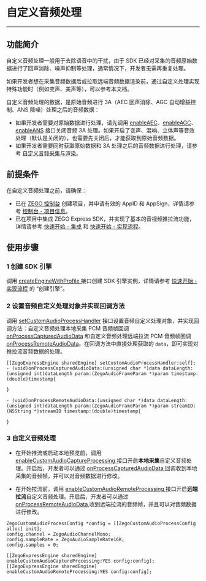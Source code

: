# 自定义音频处理

---

## 功能简介

自定义音频处理一般用于去除语音中的干扰，由于 SDK 已经对采集的音频原始数据进行了回声消除、噪声抑制等处理，通常情况下，开发者无需再重复处理。

如果开发者想在采集音频数据后或拉取远端音频数据渲染前，通过自定义处理实现特殊功能时（例如变声、美声等），可以参考本文档。


<Note title="说明">


自定义音频处理的数据，是原始音频进行 3A（AEC 回声消除、AGC 自动增益控制、ANS 降噪）处理之后的音频数据：

- 如果开发者需要对原始数据进行处理，请先调用 [enableAEC](https://doc-zh.zego.im/article/api?doc=Express_Video_SDK_API~objective-c_macos~class~ZegoExpressEngine#enable-aec)、[enableAGC](https://doc-zh.zego.im/article/api?doc=Express_Video_SDK_API~objective-c_macos~class~ZegoExpressEngine#enable-agc)、[enableANS](https://doc-zh.zego.im/article/api?doc=Express_Video_SDK_API~objective-c_macos~class~ZegoExpressEngine#enable-ans) 接口关闭音频 3A 处理。如果开启了变声、混响、立体声等音效处理（默认是关闭的），也需要先关闭后，才能获取到原始音频数据。
- 如果开发者需要同时获取原始数据和 3A 处理之后的音频数据进行处理，请参考 [自定义音频采集与渲染](https://doc-zh.zego.im/article/5169)。
</Note>



## 前提条件

在自定义音频处理之前，请确保：

- 已在 [ZEGO 控制台](https://console.zego.im) 创建项目，并申请有效的 AppID 和 AppSign，详情请参考 [控制台 - 项目信息](/console/project-info)。
- 已在项目中集成 ZEGO Express SDK，并实现了基本的音视频推拉流功能，详情请参考 [快速开始 - 集成](https://doc-zh.zego.im/article/1400) 和 [快速开始 - 实现流程](https://doc-zh.zego.im/article/7629)。



## 使用步骤

### 1 创建 SDK 引擎

调用 [createEngineWithProfile ](https://doc-zh.zego.im/article/api?doc=Express_Video_SDK_API~objective-c_macos~class~ZegoExpressEngine#create-engine-with-profile-event-handler) 接口创建 SDK 引擎实例，详情请参考 [快速开始 - 实现流程](https://doc-zh.zego.im/article/7629#CreateEngine) 的 “创建引擎”。


### 2 设置音频自定义处理对象并实现回调方法

调用 [setCustomAudioProcessHandler](https://doc-zh.zego.im/article/api?doc=Express_Video_SDK_API~objective-c_macos~class~ZegoExpressEngine#set-custom-audio-process-handler) 接口设置音频自定义处理对象，并实现回调方法：自定义音频处理本地采集 PCM 音频帧回调 [onProcessCapturedAudioData](https://doc-zh.zego.im/article/api?doc=Express_Video_SDK_API~objective-c_macos~protocol~ZegoCustomAudioProcessHandler#on-process-captured-audio-data-data-length-param-timestamp) 和自定义音频处理远端拉流 PCM 音频帧回调 [onProcessRemoteAudioData](https://doc-zh.zego.im/article/api?doc=Express_Video_SDK_API~objective-c_macos~protocol~ZegoCustomAudioProcessHandler#on-process-remote-audio-data-data-length-param-stream-id-timestamp)。在回调方法中直接处理获取的 `data`，即可实现对推拉流音频数据的处理。

```objc
[[ZegoExpressEngine sharedEngine] setCustomAudioProcessHandler:self];
- (void)onProcessCapturedAudioData:(unsigned char *)data dataLength:(unsigned int)dataLength param:(ZegoAudioFrameParam *)param timestamp:(double)timestamp{

}

- (void)onProcessRemoteAudioData:(unsigned char *)data dataLength:(unsigned int)dataLength param:(ZegoAudioFrameParam *)param streamID:(NSString *)streamID timestamp:(double)timestamp{

}
```


### 3 自定义音频处理

- 在开始推流或启动本地预览前，调用 [enableCustomAudioCaptureProcessing ](https://doc-zh.zego.im/article/api?doc=Express_Video_SDK_API~objective-c_macos~class~ZegoExpressEngine#enable-custom-audio-capture-processing-config) 接口开启**本地采集**自定义音频处理。开启后，开发者可以通过 [onProcessCapturedAudioData ](https://doc-zh.zego.im/article/api?doc=Express_Video_SDK_API~objective-c_macos~protocol~ZegoCustomAudioProcessHandler#on-process-captured-audio-data-data-length-param-timestamp) 回调收到本地采集的音频帧，并可以对音频数据进行修改。

- 在开始拉流前，调用 [enableCustomAudioRemoteProcessing ](https://doc-zh.zego.im/article/api?doc=Express_Video_SDK_API~objective-c_macos~class~ZegoExpressEngine#enable-custom-audio-remote-processing-config) 接口开启**远端拉流**自定义音频处理。开启后，开发者可以通过 [onProcessRemoteAudioData ](https://doc-zh.zego.im/article/api?doc=Express_Video_SDK_API~objective-c_macos~protocol~ZegoCustomAudioProcessHandler#on-process-remote-audio-data-data-length-param-stream-id-timestamp) 收到远端拉流的音频帧，并且可以对音频数据进行修改。


```objc
ZegoCustomAudioProcessConfig *config = [[ZegoCustomAudioProcessConfig alloc] init];
config.channel = ZegoAudioChannelMono;
config.sampleRate = ZegoAudioSampleRate16K;
config.samples = 0;

[[ZegoExpressEngine sharedEngine] enableCustomAudioCaptureProcessing:YES config:config];
[[ZegoExpressEngine sharedEngine] enableCustomAudioRemoteProcessing:YES config:config];
```

<Content />